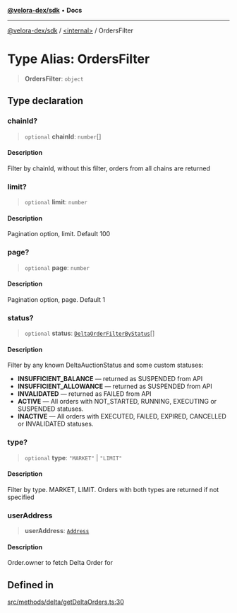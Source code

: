 [**@velora-dex/sdk**](../../README.md) • **Docs**

***

[@velora-dex/sdk](../../globals.md) / [\<internal\>](../README.md) / OrdersFilter

# Type Alias: OrdersFilter

> **OrdersFilter**: `object`

## Type declaration

### chainId?

> `optional` **chainId**: `number`[]

#### Description

Filter by chainId, without this filter, orders from all chains are returned

### limit?

> `optional` **limit**: `number`

#### Description

Pagination option, limit. Default 100

### page?

> `optional` **page**: `number`

#### Description

Pagination option, page. Default 1

### status?

> `optional` **status**: [`DeltaOrderFilterByStatus`](DeltaOrderFilterByStatus.md)[]

#### Description

Filter by any known DeltaAuctionStatus and some custom statuses:
- **INSUFFICIENT_BALANCE** —  returned as SUSPENDED from API
- **INSUFFICIENT_ALLOWANCE** —  returned as SUSPENDED from API
- **INVALIDATED** —  returned as FAILED from API
- **ACTIVE** —  All orders with NOT_STARTED, RUNNING, EXECUTING or SUSPENDED statuses.
- **INACTIVE** —  All orders with EXECUTED, FAILED, EXPIRED, CANCELLED or INVALIDATED statuses.

### type?

> `optional` **type**: `"MARKET"` \| `"LIMIT"`

#### Description

Filter by type. MARKET, LIMIT. Orders with both types are returned if not specified

### userAddress

> **userAddress**: [`Address`](../../type-aliases/Address.md)

#### Description

Order.owner to fetch Delta Order for

## Defined in

[src/methods/delta/getDeltaOrders.ts:30](https://github.com/VeloraDEX/sdk/blob/feat/extend_delta_orders_filtering/src/methods/delta/getDeltaOrders.ts#L30)
